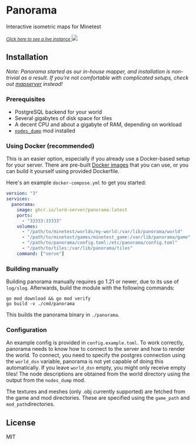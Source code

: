 # Panorama

Interactive isometric maps for Minetest

<a href="https://map.lord-server.ru">
    <small><i>Click here to see a live instance</i></small>
    <img src="https://user-images.githubusercontent.com/4698994/163820087-6473cbc4-b790-4e6d-9130-aedb5bf1eddf.png"></img>
</a>

## Installation

*Note: Panorama started as our in-house mapper, and installation is
non-trivial as a result. If you're not comfortable with complicated
setups, check out [mapserver] instead!*

### Prerequisites

- PostgreSQL backend for your world
- Several gigabytes of disk space for tiles
- A decent CPU and about a gigabyte of RAM, depending on workload
- [`nodes_dump`][nodes_dump] mod installed

### Using Docker (recommended)

This is an easier option, especially if you already use a Docker-based setup for
your server. There are pre-built [Docker images][docker-image] that you can use,
or you can build it yourself using provided Dockerfile.

Here's an example `docker-compose.yml` to get you started:

```yml
version: "3"
services:
  panorama:
    image: ghcr.io/lord-server/panorama:latest
    ports:
      - "33333:33333"
    volumes:
      - "/path/to/minetest/worlds/my-world:/var/lib/panorama/world"
      - "/path/to/minetest/games/minetest_game:/var/lib/panorama/game"
      - "/path/to/panorama/config.toml:/etc/panorama/config.toml"
      - "/path/to/tiles:/var/lib/panorama/tiles"
    command: ["serve"]
```

### Building manually

Building panorama manually requires go 1.21 or newer, due to its use
of `log/slog`. Afterwards, build the module with the following
commands:

```
go mod download && go mod verify
go build -v ./cmd/panorama
```

This builds the panorama binary in `./panorama`. 

### Configuration

An example config is provided in `config.example.toml`. To work
correctly, panorama needs to know how to connect to the server and how
to render the world. To connect, you need to specify the postgres
connection using the `world_dsn` variable, panorama is not yet capable
of doing this automatically. If you leave `world_dsn` empty, you might
only receive empty tiles! The node descriptions are obtained from the
world directory using the output from the `nodes_dump` mod.

The textures and meshes (only .obj currently supported) are fetched
from the game and mod directories. These are specified using the
`game_path` and `mod_path`directories. 



## License

MIT

[instance]: http://map.lord-server.ru/
[mapserver]: https://github.com/minetest-mapserver/mapserver
[docker-image]: https://github.com/lord-server/panorama/pkgs/container/panorama
[nodes_dump]: https://github.com/lord-server/nodes_dump
